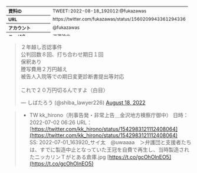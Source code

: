     
<div style="page-break-before:always"></div>
<table style="font-size: 9pt; width: 610px; margin-bottom: 20px; height: 80px;">
<tbody>
    <tr>
        <th align=left>資料ID</th>
        <td align=left>TWEET::2022-08-18_192012:@fukazawas</td>
    </tr>
    <tr>
        <th align=left>URL</th>
        <td align=left>https://twitter.com/fukazawas/status/1560209943361294336</td>
    </tr>
    <tr>
        <th align=left>アカウント</th>
        <td align=left>@fukazawas</td>
    </tr>
    <tr>
        <th align=left>ユーザ名</th>
        <td align=left>深澤諭史</td>
    </tr>
    <tr>
        <th align=left>ツイートの記録日時</th>
        <td align=left>created_at 2022-08-18_1926</td>
    </tr>
</tbody>
</table>
<blockquote class="twitter-tweet" data-width="450"  data-lang="ja"><p lang="ja" dir="ltr">２年越し否認事件<br>公判回数８回、打ち合わせ期日１回<br>保釈あり<br>謄写費用２万円越え<br>被告人入院等での期日変更診断書提出等対応<br><br>これで２０万円切るんですよ（白目）</p>&mdash; しばたろう (@shiba_lawyer226) <a href="https://twitter.com/shiba_lawyer226/status/1560167056414474240?ref_src=twsrc%5Etfw">August 18, 2022</a></blockquote>
<script async src="https://platform.twitter.com/widgets.js" charset="utf-8"></script>


<div style="page-break-before:always"></div>

> - TW kk_hirono（刑事告発・非常上告＿金沢地方検察庁御中） 日時：2022-07-02 06:26 URL： [https://twitter.com/kk_hirono/status/1542983121112408064](https://twitter.com/kk_hirono/status/1542983121112408064)  
> SS: 2022-07-01_163920_サイ太　@uwaaaa　＞弁護団と支援者たちは、すでに製造中止となっていた王冠を自費で再生し、当時製造されたニッカリンＴがとある倉庫.jpg [https://t.co/gcOhOlnEO5](https://t.co/gcOhOlnEO5) 